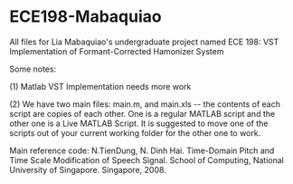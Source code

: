# ECE198-Mabaquiao
All files for Lia Mabaquiao's undergraduate project named
ECE 198: VST Implementation of Formant-Corrected Hamonizer System

Some notes:

(1) Matlab VST Implementation needs more work

(2) We have two main files: main.m, and main.xls -- the contents of each script are copies of each other. One is a regular MATLAB script and the other one is a Live MATLAB Script. It is suggested to move one of the scripts out of your current working folder for the other one to work. 

Main reference code:
N.TienDung, N. Dinh Hai. Time-Domain Pitch and Time Scale Modification of Speech Signal. School
of Computing, National University of Singapore. Singapore, 2008.

